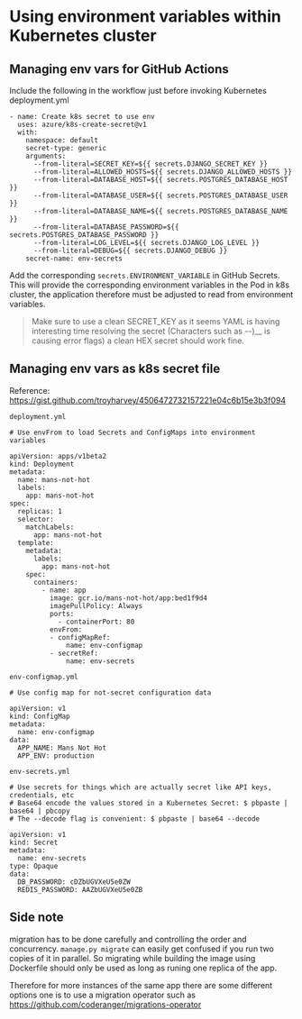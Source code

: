 # Using environment variables within Kubernetes cluster

## Managing env vars for GitHub Actions
Include the following in the workflow just before invoking Kubernetes deployment.yml

```
- name: Create k8s secret to use env    
  uses: azure/k8s-create-secret@v1
  with:
    namespace: default
    secret-type: generic
    arguments:
      --from-literal=SECRET_KEY=${{ secrets.DJANGO_SECRET_KEY }}
      --from-literal=ALLOWED_HOSTS=${{ secrets.DJANGO_ALLOWED_HOSTS }}
      --from-literal=DATABASE_HOST=${{ secrets.POSTGRES_DATABASE_HOST }}
      --from-literal=DATABASE_USER=${{ secrets.POSTGRES_DATABASE_USER }}
      --from-literal=DATABASE_NAME=${{ secrets.POSTGRES_DATABASE_NAME }}
      --from-literal=DATABASE_PASSWORD=${{ secrets.POSTGRES_DATABASE_PASSWORD }}
      --from-literal=LOG_LEVEL=${{ secrets.DJANGO_LOG_LEVEL }}
      --from-literal=DEBUG=${{ secrets.DJANGO_DEBUG }}
    secret-name: env-secrets
```

Add the corresponding `secrets.ENVIRONMENT_VARIABLE` in GitHub Secrets.
This will provide the corresponding environment variables in the Pod
 in k8s cluster, the application therefore must be adjusted to read from environment variables.

> Make sure to use a clean SECRET_KEY as it seems YAML is having interesting time resolving the secret (Characters such as --)__ is causing error flags) a clean HEX secret should work fine.

## Managing env vars as k8s secret file
Reference: https://gist.github.com/troyharvey/4506472732157221e04c6b15e3b3f094

`deployment.yml`
```
# Use envFrom to load Secrets and ConfigMaps into environment variables

apiVersion: apps/v1beta2
kind: Deployment
metadata:
  name: mans-not-hot
  labels:
    app: mans-not-hot
spec:
  replicas: 1
  selector:
    matchLabels:
      app: mans-not-hot
  template:
    metadata:
      labels:
        app: mans-not-hot
    spec:
      containers:
        - name: app
          image: gcr.io/mans-not-hot/app:bed1f9d4
          imagePullPolicy: Always
          ports:
            - containerPort: 80
          envFrom:
          - configMapRef:
              name: env-configmap
          - secretRef:
              name: env-secrets
```

`env-configmap.yml`
```
# Use config map for not-secret configuration data

apiVersion: v1
kind: ConfigMap
metadata:
  name: env-configmap
data:
  APP_NAME: Mans Not Hot
  APP_ENV: production
```

`env-secrets.yml`

```
# Use secrets for things which are actually secret like API keys, credentials, etc
# Base64 encode the values stored in a Kubernetes Secret: $ pbpaste | base64 | pbcopy
# The --decode flag is convenient: $ pbpaste | base64 --decode

apiVersion: v1
kind: Secret
metadata:
  name: env-secrets
type: Opaque
data:
  DB_PASSWORD: cDZbUGVXeU5e0ZW
  REDIS_PASSWORD: AAZbUGVXeU5e0ZB
```

## Side note
migration has to be done carefully and controlling the order and concurrency. `manage.py migrate` can easily get confused if you run two copies of it in parallel. So migrating while building the image using Dockerfile should only be used as long as runing one replica of the app.

Therefore for more instances of the same app there are some different options one is to use a migration operator such as https://github.com/coderanger/migrations-operator
